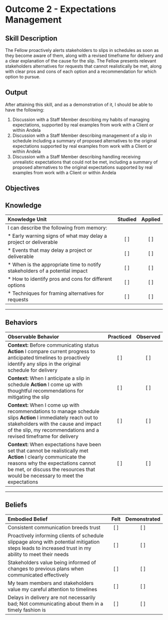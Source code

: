 # Outcome 2 - Expectations Management

**Skill Description**
----------

The Fellow proactively alerts stakeholders to slips in schedules as soon as they become aware of them, along with a revised timeframe for delivery and a clear explanation of the cause for the slip.  The Fellow presents relevant stakeholders alternatives for requests that cannot realistically be met, along with clear pros and cons of each option and a recommendation for which option to pursue.



**Output**
----------
After attaining this skill, and as a demonstration of it, I should be able to have the following:

1. Discussion with a Staff Member describing my habits of managing expectations, supported by real examples from work with a Client or within Andela
2. Discussion with a Staff Member describing management of a slip in schedule including a summary of proposed alternatives to the original expectations supported by real examples from work with a Client or within Andela
3. Discussion with a Staff Member describing handling receiving unrealistic expectations that could not be met, including a summary of proposed alternatives to the original expectations supported by real examples from work with a Client or within Andela



**Objectives**
----------
## **Knowledge**


| Knowledge Unit   |      Studied      | Applied |
|:-------------|:------------------:|:--------:|
| I can describe the following from memory: | | |
| * Early warning signs of what may delay a project or deliverable | [ ] | [ ] |
| * Events that may delay a project or deliverable | [ ] | [ ] |
| * When is the appropriate time to notify stakeholders of a potential impact | [ ] | [ ] |
| * How to identify pros and cons for different options  | [ ] | [ ] |
| * Techniques for framing alternatives for requests | [ ] | [ ] |



----------


## **Behaviors**

| Observable Behavior   |      Practiced      | Observed |
|:-------------|:------------------:|:--------:|
| **Context:** Before communicating status **Action** I compare current progress to anticipated timelines to proactively identify any slips in the original schedule for delivery | [ ] | [ ] |
| **Context:** When I anticipate a slip in schedule **Action** I come up with thoughtful recommendations for mitigating the slip | [ ] | [ ] |
| **Context:** When I come up with recommendations to manage schedule slips **Action** I immediately reach out to stakeholders with the cause and impact of the slip, my recommendations and a revised timeframe for delivery | [ ] | [ ] |
| **Context:** When expectations have been set that cannot be realistically met **Action** I clearly communicate the reasons why the expectations cannot be met, or discuss the resources that would be necessary to meet the expectations | [ ] | [ ] |

----------


## **Beliefs**


| Embodied Belief   |      Felt      | Demonstrated |
|:-------------|:------------------:|:--------:|
| Consistent communication breeds trust | [ ] | [ ] |
| Proactively informing clients of schedule slippage along with potential mitigation steps leads to increased trust in my ability to meet their needs | [ ] | [ ] |
| Stakeholders value being informed of changes to previous plans when communicated effectively  | [ ] | [ ] |
| My team members and stakeholders value my careful attention to timelines  | [ ] | [ ] |
| Delays in delivery are not necessarily bad; Not communicating about them in a timely fashion is  | [ ] | [ ] |
